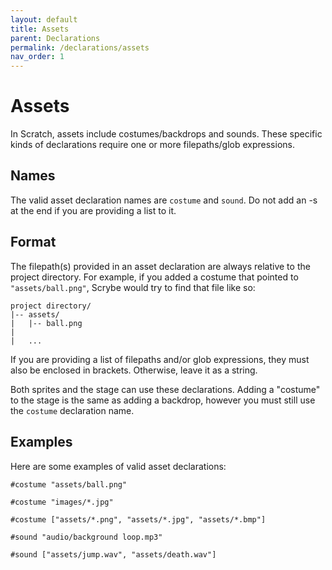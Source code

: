 ```yaml
---
layout: default
title: Assets
parent: Declarations
permalink: /declarations/assets
nav_order: 1
---
```


# Assets

In Scratch, assets include costumes/backdrops and sounds. These specific kinds of declarations require one or more filepaths/glob expressions.

## Names

The valid asset declaration names are `costume` and `sound`. Do not add an -s at the end if you are providing a list to it.

## Format

The filepath(s) provided in an asset declaration are always relative to the project directory. For example, if you added a costume that pointed to `"assets/ball.png"`, Scrybe would try to find that file like so:

```
project directory/
|-- assets/
|   |-- ball.png
|
|   ...
```

If you are providing a list of filepaths and/or glob expressions, they must also be enclosed in brackets. Otherwise, leave it as a string.

Both sprites and the stage can use these declarations. Adding a "costume" to the stage is the same as adding a backdrop, however you must still use the `costume` declaration name.

## Examples

Here are some examples of valid asset declarations:

```scrybe
#costume "assets/ball.png"
```

```scrybe
#costume "images/*.jpg"
```

```scrybe
#costume ["assets/*.png", "assets/*.jpg", "assets/*.bmp"]
```

```scrybe
#sound "audio/background loop.mp3"
```

```scrybe
#sound ["assets/jump.wav", "assets/death.wav"]
```
